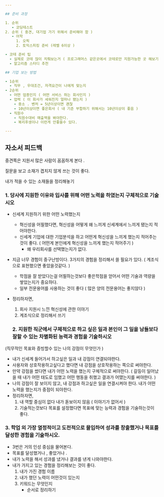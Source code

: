 ```yaml
---

## 준비 과정 

1. 순위 
   - 코딩테스트 
2. 순위 ( 중견, 대기업 가기 위해서 준비해야 함 )
   - 어학
     1. 오픽
     2. 토익스피킹 준비 (레벨 6이상 ) 

- 코테 준비 팁 
  - 실제로 코테 많이 치뤄보는거 ( 프로그래머스 같은곳에서 코테로만 지원가능한 곳 해보기 )
  - 알고리즘 스터디 추천 

## 기업 보는 방법 

- 1순위 
  - 직무 , 우대조건, 자격요건이 나에게 맞는지
- 2순위
  - 어떤 업종인지 ( 어떤 서비스 하는 회사인지 )
  - 업력 ( 이 회사가 세워진지 얼마나 됐는지 )
    - 중소 . 벤처 = 5년이상이면 괜찮
    - 10년이상이면 좋은회사 ( 내 기준 부합하기 위해서는 10년이상이 좋음 )
  - 직원수 
    - 직원수대비 매출액을 봐야한다. 
    - 복리후생이나 이런게 안좋을수 있다. 

---
```


## 자소서 피드백

중견쪽은 지원서 많은 사람이 꼼꼼하게 본다 .

질문을 보고 소재가 겹치지 않게 쓰는 것이 좋다. 

내가 적을 수 있는 소재들을 정리해놓기 

### 1. 당사에 지원한 이유와 입사를 위해 어떤 노력을 하였는지 구체적으로 기술시오

- 신세계 지원하기 위한 어떤 노력했는지 
  - 혁신성을 어필했다면, 혁신성을 어떻게 왜 느끼게 신세계에서 느끼게 됐는지 적어야한다. 
  - 신세계 기업에 대한 기업분석을 하고 어떤게 혁신성을 느끼게 했는지 적어주는 것이 좋다. ( 어떤게 본인에게 혁신성을 느끼게 했는지 적어주기 )
    - 왜 우리회사를 선택했는지가 없다. 
- 지금 너무 경험이 중구난방이다. 3가지의 경험을 정리해서 쓸 필요가 있다. ( 계조식으로 표현했으면 좋았을것같다. ) 
  - 학점을 잘 받았다는걸 어필하는것보다 좋은학점을 얻어서 어떤 기술과 역량을 쌓았는지가 중요하다. 
  - 일부 전문용어를 사용하는 것이 좋다 ( 많은 양의 전문용어는 좋지않다 ) 
- 정리하자면, 
  1. 회사 지원시 느낀 혁신성에 관한 이야기 
  2. 계조식으로 정리해서 쓰기 

	### 2. 지원한 직군에서 구체적으로 하고 싶은 일과 본인이 그 일을 남들보다 잘할 수 있는 차별화된 능력과 경험을 기술하시오 

(직무적인 목표와 증빙할수 있는 나의 강점이 무엇인가 ) 

- 내가 신세계 들어가서 하고싶은 일과 내 강점이 연결되야한다. 
- 사용자와 상호작용하고싶다고 했다면 내 강점을 상호작용하는 쪽으로 써야한다. 
- 만약 강점을 썼다면 내가 어떤 노력을 했는지 구체적으로 써야한다. ( 갈등이 일어났을 때 내가 어떤 태도로 임했고 어떤 행동을 취했고 결과가 어땠는지를 써야한다. )
- 나의 강점이 잘 보이지 않고, 내 강점과 하고싶은 일을 연결시켜야 한다. 내가 어떤 노력을 했는지가 중점이 되야한다. 
- 정리하자면, 
  1. 내 역할 중심이 없다  내가 돋보이지 않음 ( 이야기가 없어서 ) 
  2. 기술적는것보다 목표를 설정했다면 목표에 맞는 능력과 경험을 기술하는것이 좋다. 

### 3. 학업 외 가장 열정적이고 도전적으로 몰입하여 성과를 창출했거나 목표를 달성한 경험을 기술하시오. 

- 3번은 거의 인성 중심을 물어본다. 
- 목표를 달성했거나 , 좋았거나 .
- 내가 노력을 해서 성과를 냈거나 결과를 낸게 나와야한다. 
- 내가 가지고 있는 경험을 정리해보는 것이 좋다. 
  1. 내가 가진 경험 이름
  2. 내가 했던 노력이 어떤것이 있는지 
  3. 키워드는 무엇인지 
     - 순서로 정리하기 